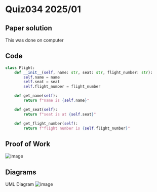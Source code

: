 # Quiz034 2025/01

## Paper solution
This was done on computer

## Code
```.py
class Flight:
    def __init__(self, name: str, seat: str, flight_number: str):
        self.name = name
        self.seat = seat
        self.flight_number = flight_number

    def get_name(self):
        return f"name is {self.name}"

    def get_seat(self):
        return f"seat is at {self.seat}"

    def get_flight_number(self):
        return f"flight number is {self.flight_number}"
```


## Proof of Work
![image](https://github.com/user-attachments/assets/b6d22ee4-fd21-456f-81f3-ca4c4f27243a)

## Diagrams
UML Diagram
![image](https://github.com/user-attachments/assets/e6892d2b-05b7-40fb-9685-f1e8aa1f404f)

